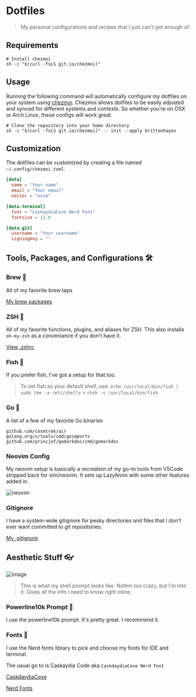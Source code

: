 # Dotfiles

> My personal configurations and recipes that I just can't get enough of.

## Requirements

```shell
# Install chezmoi
sh -c "$(curl -fsLS git.io/chezmoi)"
```

## Usage

Running the following command will automatically configure my dotfiles on your system using [chezmoi](https://www.chezmoi.io). Chezmoi allows dotfiles to be easily adjusted and synced for different systems and contexts. So whether you're on OSX or Arch Linux, these configs will work great.

```shell
# Clone the repository into your home directory
sh -c "$(curl -fsLS git.io/chezmoi)" -- init --apply brittonhayes
```

## Customization

The dotfiles can be customized by creating a file named `~/.config/chezmoi.toml`.

```toml
[data]
  name = "Your name"
  email = "Your email"
  editor = "nvim"

[data.terminal]
  font = "CaskaydiaCove Nerd Font"
  fontsize = 12.0

[data.git]
  username = "Your username"
  signingkey = ""
```

## Tools, Packages, and Configurations 🛠️

### Brew 🍻

All of my favorite brew taps

[My brew packages](Brewfile)

### ZSH 🐚

All of my favorite functions, plugins, and aliases for ZSH.
This also installs `oh-my-zsh` as a conveniance if you don't have it.

[View .zshrc](dot_zshrc.tmpl)

### Fish 🐚

If you prefer fish, I've got a setup for that too.

> To set fish as your default shell, use:
> `echo /usr/local/bin/fish | sudo tee -a /etc/shells` > `chsh -s /usr/local/bin/fish`

### Go 🐹

A list of a few of my favorite Go binaries

```text
github.com/cosmtrek/air
golang.org/x/tools/cmd/goimports
github.com/princjef/gomarkdoc/cmd/gomarkdoc
```

### Neovim Config

My neovim setup is basically a recreation of my go-to tools from VSCode stripped back for vim/neovim.
It sets up LazyNvim with some other features added in. 

![neovim](https://user-images.githubusercontent.com/292349/213447056-92290767-ea16-430c-8727-ce994c93e9cc.png)

### Gitignore

I have a system-wide gitignore for pesky directories and files that I don't ever want
committed to git repositories.

[My .gitignore](dot_config/dot_gitignore-system)

## Aesthetic Stuff 👓

![image](https://user-images.githubusercontent.com/46035482/111725294-0cce9f00-8824-11eb-8f0b-f0aac695b499.png)

> This is what my shell prompt looks like. Nothin too crazy, but I'm into it. Gives all the info I need to know right inline.

### Powerline10k Prompt 🚀

I use the powerline10k prompt. It's pretty great. I recommend it.

### Fonts 📜

I use the Nerd fonts library to pick and
choose my fonts for IDE and terminal.

The usual go to is Caskaydia Code aka `CaskdaydiaCove Nerd Font`

[CaskdaydiaCove](https://github.com/ryanoasis/nerd-fonts/tree/master/patched-fonts/CaskaydiaCove)

[Nerd Fonts](https://github.com/ryanoasis/nerd-fonts)
